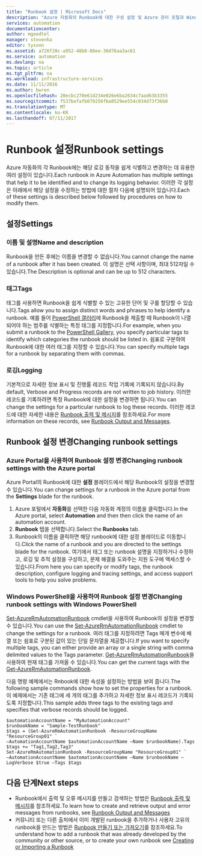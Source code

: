 ```yaml
---
title: "Runbook 설정 | Microsoft Docs"
description: "Azure 자동화의 Runbook에 대한 구성 설정 및 Azure 관리 포털과 Windows PowerShell을 사용하여 이를 변경하는 방법에 대해 설명합니다."
services: automation
documentationcenter: 
author: mgoedtel
manager: stevenka
editor: tysonn
ms.assetid: a726f20c-a952-48b8-88ee-36d76aa3ac61
ms.service: automation
ms.devlang: na
ms.topic: article
ms.tgt_pltfrm: na
ms.workload: infrastructure-services
ms.date: 11/11/2016
ms.author: bwren
ms.openlocfilehash: 20ecbc270e61d234e026e6ba2634c7aad63b3355
ms.sourcegitcommit: f537befafb079256fba0529ee554c034d73f36b0
ms.translationtype: MT
ms.contentlocale: ko-KR
ms.lasthandoff: 07/11/2017
---
```

# <a name="runbook-settings"></a><span data-ttu-id="55719-103">Runbook 설정</span><span class="sxs-lookup"><span data-stu-id="55719-103">Runbook settings</span></span>
<span data-ttu-id="55719-104">Azure 자동화의 각 Runbook에는 해당 로깅 동작을 쉽게 식별하고 변경하는 데 유용한 여러 설정이 있습니다.</span><span class="sxs-lookup"><span data-stu-id="55719-104">Each runbook in Azure Automation has multiple settings that help it to be identified and to change its logging behavior.</span></span> <span data-ttu-id="55719-105">이러한 각 설정은 아래에서 해당 설정을 수정하는 방법에 대한 절차 다음에 설명되어 있습니다.</span><span class="sxs-lookup"><span data-stu-id="55719-105">Each of these settings is described below followed by procedures on how to modify them.</span></span>

## <a name="settings"></a><span data-ttu-id="55719-106">설정</span><span class="sxs-lookup"><span data-stu-id="55719-106">Settings</span></span>
### <a name="name-and-description"></a><span data-ttu-id="55719-107">이름 및 설명</span><span class="sxs-lookup"><span data-stu-id="55719-107">Name and description</span></span>
<span data-ttu-id="55719-108">Runbook을 만든 후에는 이름을 변경할 수 없습니다.</span><span class="sxs-lookup"><span data-stu-id="55719-108">You cannot change the name of a runbook after it has been created.</span></span> <span data-ttu-id="55719-109">이 설명은 선택 사항이며, 최대 512자일 수 있습니다.</span><span class="sxs-lookup"><span data-stu-id="55719-109">The Description is optional and can be up to 512 characters.</span></span>

### <a name="tags"></a><span data-ttu-id="55719-110">태그</span><span class="sxs-lookup"><span data-stu-id="55719-110">Tags</span></span>
<span data-ttu-id="55719-111">태그를 사용하면 Runbook을 쉽게 식별할 수 있는 고유한 단어 및 구를 할당할 수 있습니다.</span><span class="sxs-lookup"><span data-stu-id="55719-111">Tags allow you to assign distinct words and phrases to help identify a runbook.</span></span> <span data-ttu-id="55719-112">예를 들어 [PowerShell 갤러리](https://www.powershellgallery.com/)에 Runbook을 제출할 때 Runbook이 나열되어야 하는 범주를 식별하는 특정 태그를 지정합니다.</span><span class="sxs-lookup"><span data-stu-id="55719-112">For example, when you submit a runbook to the [PowerShell Gallery](https://www.powershellgallery.com/), you specify particular tags to identify which categories the runbook should be listed in.</span></span> <span data-ttu-id="55719-113">쉼표로 구분하여 Runbook에 대한 여러 태그를 지정할 수 있습니다.</span><span class="sxs-lookup"><span data-stu-id="55719-113">You can specify multiple tags for a runbook by separating them with commas.</span></span>

### <a name="logging"></a><span data-ttu-id="55719-114">로깅</span><span class="sxs-lookup"><span data-stu-id="55719-114">Logging</span></span>
<span data-ttu-id="55719-115">기본적으로 자세한 정보 표시 및 진행률 레코드 작업 기록에 기록되지 않습니다.</span><span class="sxs-lookup"><span data-stu-id="55719-115">By default, Verbose and Progress records are not written to job history.</span></span> <span data-ttu-id="55719-116">이러한 레코드를 기록하려면 특정 Runbook에 대한 설정을 변경하면 됩니다.</span><span class="sxs-lookup"><span data-stu-id="55719-116">You can change the settings for a particular runbook to log these records.</span></span> <span data-ttu-id="55719-117">이러한 레코드에 대한 자세한 내용은 [Runbook 출력 및 메시지](automation-runbook-output-and-messages.md)를 참조하세요.</span><span class="sxs-lookup"><span data-stu-id="55719-117">For more information on these records, see [Runbook Output and Messages](automation-runbook-output-and-messages.md).</span></span>

## <a name="changing-runbook-settings"></a><span data-ttu-id="55719-118">Runbook 설정 변경</span><span class="sxs-lookup"><span data-stu-id="55719-118">Changing runbook settings</span></span>

### <a name="changing-runbook-settings-with-the-azure-portal"></a><span data-ttu-id="55719-119">Azure Portal을 사용하여 Runbook 설정 변경</span><span class="sxs-lookup"><span data-stu-id="55719-119">Changing runbook settings with the Azure portal</span></span>
<span data-ttu-id="55719-120">Azure Portal의 Runbook에 대한 **설정** 블레이드에서 해당 Runbook의 설정을 변경할 수 있습니다.</span><span class="sxs-lookup"><span data-stu-id="55719-120">You can change settings for a runbook in the Azure portal from the **Settings** blade for the runbook.</span></span>

1. <span data-ttu-id="55719-121">Azure 포털에서 **자동화**를 선택한 다음 자동화 계정의 이름을 클릭합니다.</span><span class="sxs-lookup"><span data-stu-id="55719-121">In the Azure portal, select **Automation** and then then click the name of an automation account.</span></span>
2. <span data-ttu-id="55719-122">**Runbook** 탭을 선택합니다.</span><span class="sxs-lookup"><span data-stu-id="55719-122">Select the **Runbooks** tab.</span></span>
3. <span data-ttu-id="55719-123">Runbook의 이름을 클릭하면 해당 runbook에 대한 설정 블레이드로 이동합니다.</span><span class="sxs-lookup"><span data-stu-id="55719-123">Click the name of a runbook and you are directed to the settings blade for the runbook.</span></span> <span data-ttu-id="55719-124">여기에서 태그 또는 runbook 설명을 지정하거나 수정하고, 로깅 및 추적 설정을 구성하고, 문제 해결을 도와주는 지원 도구에 액세스할 수 있습니다.</span><span class="sxs-lookup"><span data-stu-id="55719-124">From here you can specify or modify tags, the runbook description, configure logging and tracing settings, and access support tools to help you solve problems.</span></span>     

### <a name="changing-runbook-settings-with-windows-powershell"></a><span data-ttu-id="55719-125">Windows PowerShell을 사용하여 Runbook 설정 변경</span><span class="sxs-lookup"><span data-stu-id="55719-125">Changing runbook settings with Windows PowerShell</span></span>
<span data-ttu-id="55719-126">[Set-AzureRmAutomationRunbook](https://msdn.microsoft.com/library/mt603786.aspx) cmdlet을 사용하여 Runbook의 설정을 변경할 수 있습니다.</span><span class="sxs-lookup"><span data-stu-id="55719-126">You can use the [Set-AzureRmAutomationRunbook](https://msdn.microsoft.com/library/mt603786.aspx) cmdlet to change the settings for a runbook.</span></span> <span data-ttu-id="55719-127">여러 태그를 지정하려면 Tags 매개 변수에 배열 또는 쉼표로 구분된 값이 있는 단일 문자열을 제공합니다.</span><span class="sxs-lookup"><span data-stu-id="55719-127">If you want to specify multiple tags, you can either provide an array or a single string with comma delimited values to the Tags parameter.</span></span> <span data-ttu-id="55719-128">[Get-AzureRmAutomationRunbook](https://msdn.microsoft.com/library/mt603728.aspx)을 사용하여 현재 태그를 가져올 수 있습니다.</span><span class="sxs-lookup"><span data-stu-id="55719-128">You can get the current tags with the [Get-AzureRmAutomationRunbook](https://msdn.microsoft.com/library/mt603728.aspx).</span></span>

<span data-ttu-id="55719-129">다음 명령 예제에서는 Rnbook에 대한 속성을 설정하는 방법을 보여 줍니다.</span><span class="sxs-lookup"><span data-stu-id="55719-129">The following sample commands show how to set the properties for a runbook.</span></span> <span data-ttu-id="55719-130">이 예제에서는 기존 태그에 세 개의 태그를 추가하고 자세한 정보 표시 레코드가 기록되도록 지정합니다.</span><span class="sxs-lookup"><span data-stu-id="55719-130">This sample adds three tags to the existing tags and specifies that verbose records should be logged.</span></span>

    $automationAccountName = "MyAutomationAccount"
    $runbookName = "Sample-TestRunbook"
    $tags = (Get-AzureRmAutomationRunbook -ResourceGroupName "ResourceGroup01" `
    –AutomationAccountName $automationAccountName –Name $runbookName).Tags
    $tags += "Tag1,Tag2,Tag3"
    Set-AzureRmAutomationRunbook -ResourceGroupName "ResourceGroup01" `
    –AutomationAccountName $automationAccountName –Name $runbookName –LogVerbose $true –Tags $tags

## <a name="next-steps"></a><span data-ttu-id="55719-131">다음 단계</span><span class="sxs-lookup"><span data-stu-id="55719-131">Next steps</span></span>
* <span data-ttu-id="55719-132">Runbook에서 출력 및 오류 메시지를 만들고 검색하는 방법은 [Runbook 출력 및 메시지](automation-runbook-output-and-messages.md)를 참조하세요.</span><span class="sxs-lookup"><span data-stu-id="55719-132">To learn how to create and retrieve output and error messages from runbooks, see [Runbook Output and Messages](automation-runbook-output-and-messages.md)</span></span> 
* <span data-ttu-id="55719-133">커뮤니티 또는 다른 출처에서 이미 개발된 runbook을 추가하거나 사용자 고유의 runbook을 만드는 방법은 [Runbook 만들기 또는 가져오기](automation-creating-importing-runbook.md)를 참조하세요.</span><span class="sxs-lookup"><span data-stu-id="55719-133">To understand how to add a runbook that was already developed by the community or other source, or to create your own runbook see [Creating or Importing a Runbook](automation-creating-importing-runbook.md)</span></span> 

